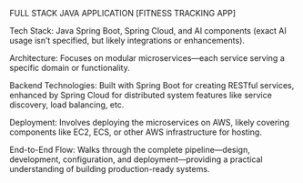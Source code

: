FULL STACK JAVA APPLICATION
[FITNESS TRACKING APP]

Tech Stack: Java Spring Boot, Spring Cloud, and AI components (exact AI usage isn’t specified, but likely integrations or enhancements).

Architecture: Focuses on modular microservices—each service serving a specific domain or functionality.

Backend Technologies: Built with Spring Boot for creating RESTful services, enhanced by Spring Cloud for distributed system features like service discovery, load balancing, etc.

Deployment: Involves deploying the microservices on AWS, likely covering components like EC2, ECS, or other AWS infrastructure for hosting.

End-to-End Flow: Walks through the complete pipeline—design, development, configuration, and deployment—providing a practical understanding of building production-ready systems.

